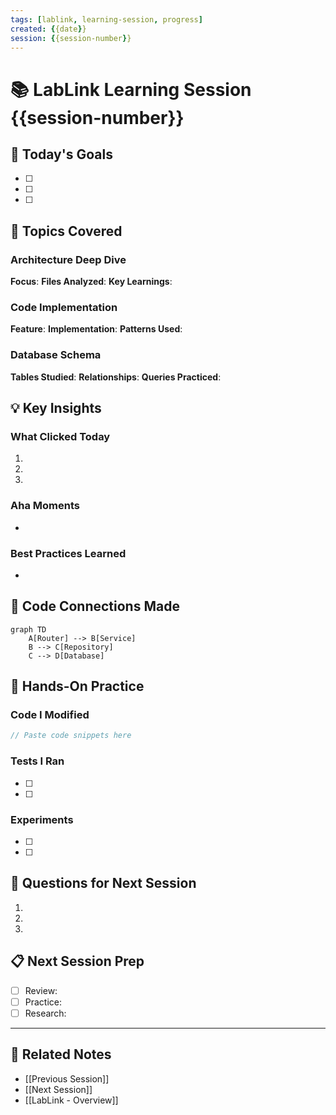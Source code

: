 ```yaml
---
tags: [lablink, learning-session, progress]
created: {{date}}
session: {{session-number}}
---
```


# 📚 LabLink Learning Session {{session-number}}

## 🎯 Today's Goals
- [ ]
- [ ]
- [ ]

## 📖 Topics Covered

### Architecture Deep Dive
**Focus**:
**Files Analyzed**:
**Key Learnings**:

### Code Implementation
**Feature**:
**Implementation**:
**Patterns Used**:

### Database Schema
**Tables Studied**:
**Relationships**:
**Queries Practiced**:

## 💡 Key Insights

### What Clicked Today
1.
2.
3.

### Aha Moments
-

### Best Practices Learned
-

## 🔗 Code Connections Made
```mermaid
graph TD
    A[Router] --> B[Service]
    B --> C[Repository]
    C --> D[Database]
```

## 🧪 Hands-On Practice

### Code I Modified
```typescript
// Paste code snippets here
```

### Tests I Ran
- [ ]
- [ ]

### Experiments
- [ ]
- [ ]

## 🤔 Questions for Next Session
1.
2.
3.

## 📋 Next Session Prep
- [ ] Review:
- [ ] Practice:
- [ ] Research:

---
## 🔗 Related Notes
- [[Previous Session]]
- [[Next Session]]
- [[LabLink - Overview]]
